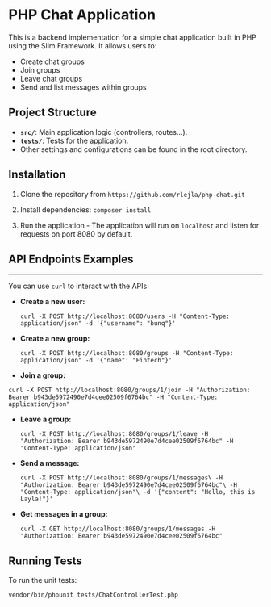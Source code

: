 # PHP Chat Application

This is a backend implementation for a simple chat application built in PHP using the Slim Framework. It allows users to:

- Create chat groups
- Join groups
- Leave chat groups
- Send and list messages within groups

## Project Structure

- **`src/`**: Main application logic (controllers, routes...).
- **`tests/`**: Tests for the application.
- Other settings and configurations can be found in the root directory.

## Installation

1. Clone the repository from
   `https://github.com/rlejla/php-chat.git`

2.  Install dependencies:
   `composer install`

3.  Run the application - The application will run on `localhost` and listen for requests on port 8080 by default.

## API Endpoints Examples
--------------------------

You can use `curl` to interact with the APIs:

-   **Create a new user:**

    `curl -X POST http://localhost:8080/users -H "Content-Type: application/json" -d '{"username": "bunq"}'`

-   **Create a new group:**

    `curl -X POST http://localhost:8080/groups -H "Content-Type: application/json" -d '{"name": "Fintech"}'`

-   **Join a group:**

   `curl -X POST http://localhost:8080/groups/1/join -H "Authorization: Bearer b943de5972490e7d4cee02509f6764bc" -H "Content-Type: application/json"`

-   **Leave a group:**

    `curl -X POST http://localhost:8080/groups/1/leave -H "Authorization: Bearer b943de5972490e7d4cee02509f6764bc" -H "Content-Type: application/json"`

-   **Send a message:**

    `curl -X POST http://localhost:8080/groups/1/messages\
        -H "Authorization: Bearer b943de5972490e7d4cee02509f6764bc"\
        -H "Content-Type: application/json"\
        -d '{"content": "Hello, this is Layla!"}'`

-   **Get messages in a group:**

    `curl -X GET http://localhost:8080/groups/1/messages -H "Authorization: Bearer b943de5972490e7d4cee02509f6764bc"`

## Running Tests

To run the unit tests:

`vendor/bin/phpunit tests/ChatControllerTest.php`
